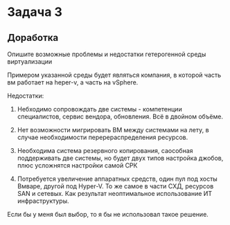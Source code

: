 # Задача 3

##  Доработка

Опишите возможные проблемы и недостатки гетерогенной среды виртуализации

Примером указанной среды будет являться компания, 
в которой часть вм работает на heper-v, а часть на vSphere.

Недостатки:

1. Небходимо сопровождать две системы - компетенции специалистов, сервис вендора, обновления. Всё в 
двойном объёме.

2. Нет возможности мигрировать ВМ между системами на лету, в случае необходимости
перерераспределения ресурсов.

3. Необходима система резервного копирования, саособная поддерживать две системы, но будет
двух типов  настройка джобов, плюс усложнятся настройки самой СРК

4. Потребуется увеличение аппаратных средств, один пул под хосты Вмваре, другой под Hyper-V. То же
самое в части СХД, ресурсов SAN и сетевых. Как результат неоптимальное использование ИТ инфраструктуры.



Если бы у меня был выбор, то я бы не использовал такое решение.

